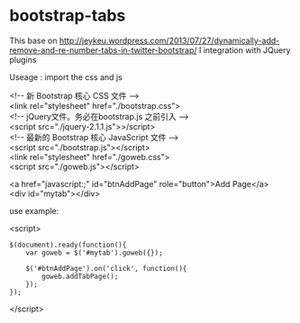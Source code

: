 bootstrap-tabs
==============
This base on http://jeykeu.wordpress.com/2013/07/27/dynamically-add-remove-and-re-number-tabs-in-twitter-bootstrap/
I integration with JQuery plugins

Useage :
import the css and js

&lt;!-- 新 Bootstrap 核心 CSS 文件 --&gt;<br/>
&lt;link rel="stylesheet" href="./bootstrap.css"&gt;<br/>
&lt;!-- jQuery文件。务必在bootstrap.js 之前引入 --&gt;<br/>
&lt;script src="./jquery-2.1.1.js"&gt;&gt;/script&gt;<br/>
&lt;!-- 最新的 Bootstrap 核心 JavaScript 文件 --&gt;<br/>
&lt;script src="./bootstrap.js"&gt;&lt;/script&gt;<br/>
&lt;link rel="stylesheet" href="./goweb.css"&gt;<br/>
&lt;script src="./goweb.js"&gt;&lt;/script&gt;<br/>


&lt;a href="javascript:;" id="btnAddPage" role="button">Add Page&lt;/a&gt;<br/>
&lt;div id="mytab"&gt;&lt;/div&gt;<br/>

use example:<br/>

&lt;script&gt;<br/>

    $(document).ready(function(){
        var goweb = $('#mytab').goweb({});
        
        $('#btnAddPage').on('click', function(){
            goweb.addTabPage();
        });
    });
    
&lt;/script&gt;<br/>
